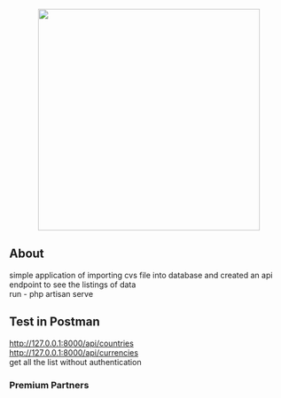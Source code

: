 <p align="center"><a href="https://laravel.com" target="_blank"><img src="https://raw.githubusercontent.com/laravel/art/master/logo-lockup/5%20SVG/2%20CMYK/1%20Full%20Color/laravel-logolockup-cmyk-red.svg" width="400"></a></p>

<p align="center">
</p>

## About

simple application of importing cvs file into database and created an api endpoint to see the listings of data <br>
run - php artisan serve

## Test in Postman
http://127.0.0.1:8000/api/countries <br>
http://127.0.0.1:8000/api/currencies <br>
get all the list without authentication

### Premium Partners



